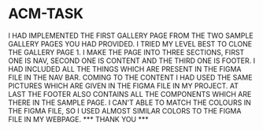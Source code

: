 # ACM-TASK
I HAD IMPLEMENTED THE FIRST GALLERY PAGE FROM THE TWO SAMPLE GALLERY PAGES YOU HAD PROVIDED.
I TRIED MY LEVEL BEST TO CLONE THE GALLERY PAGE 1.
I MAKE THE PAGE INTO THREE SECTIONS, FIRST ONE IS NAV, SECOND ONE IS CONTENT AND THE THIRD ONE IS FOOTER.
I HAD INCLUDED ALL THE THINGS WHICH ARE PRESENT IN THE FIGMA FILE IN THE NAV BAR.
COMING TO THE CONTENT I HAD USED THE SAME PICTURES WHICH ARE GIVEN IN THE FIGMA FILE IN MY PROJECT.
AT LAST THE FOOTER ALSO CONTAINS ALL THE COMPONENTS WHICH ARE THERE IN THE SAMPLE PAGE.
I CAN'T ABLE TO MATCH THE COLOURS IN THE FIGMA FILE, SO I USED ALMOST SIMILAR COLORS TO THE FIGMA FILE IN MY WEBPAGE.
*** THANK YOU ***
